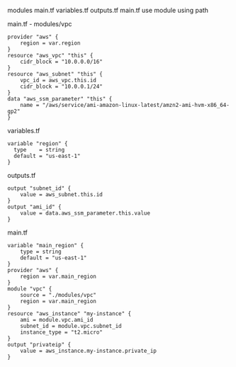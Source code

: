 modules
    main.tf
    variables.tf
    outputs.tf
main.tf
    use module using path

main.tf - modules/vpc
```
provider "aws" {
    region = var.region
}
resource "aws_vpc" "this" {
    cidr_block = "10.0.0.0/16"
}
resource "aws_subnet" "this" {
    vpc_id = aws_vpc.this.id
    cidr_block = "10.0.0.1/24"
}
data "aws_ssm_parameter" "this" {
    name = "/aws/service/ami-amazon-linux-latest/amzn2-ami-hvm-x86_64-gp2"
}
```
variables.tf
```
variable "region" {
  type    = string
  default = "us-east-1"
}
```
outputs.tf
```
output "subnet_id" {
    value = aws_subnet.this.id
}
output "ami_id" {
    value = data.aws_ssm_parameter.this.value
}
```

main.tf

```
variable "main_region" {
    type = string
    default = "us-east-1"
}
provider "aws" {
    region = var.main_region
}
module "vpc" {
    source = "./modules/vpc"
    region = var.main_region
}
resource "aws_instance" "my-instance" {
    ami = module.vpc.ami_id
    subnet_id = module.vpc.subnet_id
    instance_type = "t2.micro"
}
output "privateip" {
    value = aws_instance.my-instance.private_ip
}
```